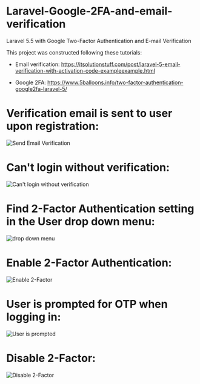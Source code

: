 # Laravel-Google-2FA-and-email-verification
Laravel 5.5 with Google Two-Factor Authentication and E-mail Verification

This project was constructed following these tutorials:

- Email verification: https://itsolutionstuff.com/post/laravel-5-email-verification-with-activation-code-exampleexample.html

- Google 2FA: https://www.5balloons.info/two-factor-authentication-google2fa-laravel-5/

# Verification email is sent to user upon registration:
![Send Email Verification](https://i.imgur.com/wgbyrzi.png)

# Can't login without verification:
![Can't login without verification](https://i.imgur.com/zpvagwF.png)

# Find 2-Factor Authentication setting in the User drop down menu:
![drop down menu](https://i.imgur.com/XnsLj7w.png)

# Enable 2-Factor Authentication:
![Enable 2-Factor](https://i.imgur.com/mx7rk2l.png)

# User is prompted for OTP when logging in:
![User is prompted](https://i.imgur.com/6baIQqV.png)

# Disable 2-Factor:
![Disable 2-Factor](https://i.imgur.com/IZAiWOE.png)
